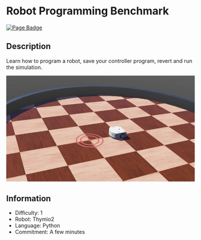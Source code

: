 # Robot Programming Benchmark

[![Page Badge](https://badgen.net/badge/icon/Benchmark?label=Page)](https://cyberbotics.github.io/benchmark-page?url=?url=https://github.com/cyberbotics/robot-programming-benchmark/blob/main/worlds/robot_programming.wbt)

## Description
Learn how to program a robot, save your controller program, revert and run the simulation.

<p align="center">
  <img src="./preview/thumbnail.jpg">
</p>

## Information
- Difficulty: 1
- Robot: Thymio2
- Language: Python
- Commitment: A few minutes
